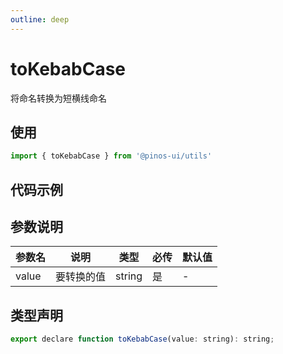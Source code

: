 ```yaml
---
outline: deep
---
```


# toKebabCase

将命名转换为短横线命名

## 使用

```js
import { toKebabCase } from '@pinos-ui/utils'
```

## 代码示例

<demo src="./demos/to-kebab-case.vue" ></demo>

## 参数说明

| 参数名    | 说明   | 类型   | 必传   | 默认值  |
| ---- | ---- | ------ |  ------- |  ------- |
| value | 要转换的值 |  string |  是 |  -  |

## 类型声明

```js
export declare function toKebabCase(value: string): string;
```
